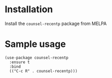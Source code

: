 # Installation 

Install the `counsel-recentp` package from MELPA

# Sample usage

```
(use-package counsel-recentp
  :ensure t
  :bind
  (("C-c R" . counsel-recentp)))
```

